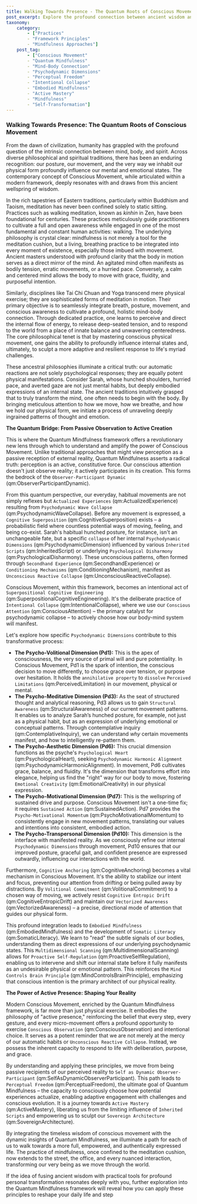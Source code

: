 ```yaml
---
title: Walking Towards Presence - The Quantum Roots of Conscious Movement
post_excerpt: Explore the profound connection between ancient wisdom and the Quantum Mindfulness framework through the lens of Conscious Movement. This article delves into how our physical posture and movement are not merely habits, but active manifestations of our inner psychodynamic states, offering a powerful path to reshape our reality and cultivate profound presence.
taxonomy:
    category:
        - ["Practices"
        - "Framework Principles"
        - "Mindfulness Approaches"]
    post_tag:
        - ["Conscious Movement"
        - "Quantum Mindfulness"
        - "Mind-Body Connection"
        - "Psychodynamic Dimensions"
        - "Perceptual Freedom"
        - "Intentional Collapse"
        - "Embodied Mindfulness"
        - "Active Mastery"
        - "Mindfulness"
        - "Self-Transformation"]
---
```

### Walking Towards Presence: The Quantum Roots of Conscious Movement

From the dawn of civilization, humanity has grappled with the profound question of the intrinsic connection between mind, body, and spirit. Across diverse philosophical and spiritual traditions, there has been an enduring recognition: our posture, our movement, and the very way we inhabit our physical form profoundly influence our mental and emotional states. The contemporary concept of Conscious Movement, while articulated within a modern framework, deeply resonates with and draws from this ancient wellspring of wisdom.

In the rich tapestries of Eastern traditions, particularly within Buddhism and Taoism, meditation has never been confined solely to static sitting. Practices such as walking meditation, known as *kinhin* in Zen, have been foundational for centuries. These practices meticulously guide practitioners to cultivate a full and open awareness while engaged in one of the most fundamental and constant human activities: walking. The underlying philosophy is crystal clear: mindfulness is not merely a tool for the meditation cushion, but a living, breathing practice to be integrated into every moment of existence, especially those imbued with movement. Ancient masters understood with profound clarity that the body in motion serves as a direct mirror of the mind. An agitated mind often manifests as bodily tension, erratic movements, or a hurried pace. Conversely, a calm and centered mind allows the body to move with grace, fluidity, and purposeful intention.

Similarly, disciplines like Tai Chi Chuan and Yoga transcend mere physical exercise; they are sophisticated forms of meditation in motion. Their primary objective is to seamlessly integrate breath, posture, movement, and conscious awareness to cultivate a profound, holistic mind-body connection. Through dedicated practice, one learns to perceive and direct the internal flow of energy, to release deep-seated tension, and to respond to the world from a place of innate balance and unwavering centeredness. The core philosophical tenet is that by mastering conscious physical movement, one gains the ability to profoundly influence internal states and, ultimately, to sculpt a more adaptive and resilient response to life's myriad challenges.

These ancestral philosophies illuminate a critical truth: our automatic reactions are not solely psychological responses; they are equally potent physical manifestations. Consider Sarah, whose hunched shoulders, hurried pace, and averted gaze are not just mental habits, but deeply embodied expressions of an internal state. The ancient traditions intuitively grasped that to truly transform the mind, one often needs to begin with the body. By bringing meticulous attention to how we move, how we breathe, and how we hold our physical form, we initiate a process of unraveling deeply ingrained patterns of thought and emotion.

**The Quantum Bridge: From Passive Observation to Active Creation**

This is where the Quantum Mindfulness framework offers a revolutionary new lens through which to understand and amplify the power of Conscious Movement. Unlike traditional approaches that might view perception as a passive reception of external reality, Quantum Mindfulness asserts a radical truth: perception is an active, constitutive force. Our conscious attention doesn't just observe reality; it actively participates in its creation. This forms the bedrock of the `Observer-Participant Dynamic` (qm:ObserverParticipantDynamic).

From this quantum perspective, our everyday, habitual movements are not simply reflexes but `Actualized Experiences` (qm:ActualizedExperience) resulting from `Psychodynamic Wave Collapse` (qm:PsychodynamicWaveCollapse). Before any movement is expressed, a `Cognitive Superposition` (qm:CognitiveSuperposition) exists – a probabilistic field where countless potential ways of moving, feeling, and being co-exist. Sarah's habitual hunched posture, for instance, isn't an unchangeable fate, but a specific `collapse` of her internal `Psychodynamic Dimensions` (qm:PsychodynamicDimension) influenced by various `Inherited Scripts` (qm:InheritedScript) or underlying `Psychological Disharmony` (qm:PsychologicalDisharmony). These unconscious patterns, often formed through `Secondhand Experience` (qm:SecondhandExperience) or `Conditioning Mechanisms` (qm:ConditioningMechanism), manifest as `Unconscious Reactive Collapse` (qm:UnconsciousReactiveCollapse).

Conscious Movement, within this framework, becomes an intentional act of `Superpositional Cognitive Engineering` (qm:SuperpositionalCognitiveEngineering). It's the deliberate practice of `Intentional Collapse` (qm:IntentionalCollapse), where we use our `Conscious Attention` (qm:ConsciousAttention) – the primary catalyst for psychodynamic collapse – to actively choose how our body-mind system will manifest.

Let's explore how specific `Psychodynamic Dimensions` contribute to this transformative process:

*   **The Psycho-Volitional Dimension (Pd1):** This is the apex of consciousness, the very source of primal will and pure potentiality. In Conscious Movement, Pd1 is the spark of intention, the conscious decision to move differently, to choose grace over tension, or purpose over hesitation. It holds the `annihilative property` to `dissolve` `Perceived Limitations` (qm:PerceivedLimitation) in our movement, physical or mental.
*   **The Psycho-Meditative Dimension (Pd3):** As the seat of structured thought and analytical reasoning, Pd3 allows us to gain `Structural Awareness` (qm:StructuralAwareness) of our current movement patterns. It enables us to analyze Sarah’s hunched posture, for example, not just as a physical habit, but as an expression of underlying emotional or conceptual patterns. Through contemplative inquiry (qm:ContemplativeInquiry), we can understand *why* certain movements manifest, and how to intelligently re-pattern them.
*   **The Psycho-Aesthetic Dimension (Pd6):** This crucial dimension functions as the psyche's `Psychological Heart` (qm:PsychologicalHeart), seeking `Psychodynamic Harmonic Alignment` (qm:PsychodynamicHarmonicAlignment). In movement, Pd6 cultivates grace, balance, and fluidity. It's the dimension that transforms effort into elegance, helping us find the "right" way for our body to move, fostering `Emotional Creativity` (qm:EmotionalCreativity) in our physical expression.
*   **The Psycho-Motivational Dimension (Pd7):** This is the wellspring of sustained drive and purpose. Conscious Movement isn't a one-time fix; it requires `Sustained Action` (qm:SustainedAction). Pd7 provides the `Psycho-Motivational Momentum` (qm:PsychoMotivationalMomentum) to consistently engage in new movement patterns, translating our values and intentions into consistent, embodied action.
*   **The Psycho-Transpersonal Dimension (Pd10):** This dimension is the interface with manifested reality. As we consciously refine our internal `Psychodynamic Dimensions` through movement, Pd10 ensures that our improved posture, graceful gait, and confident presence are expressed outwardly, influencing our interactions with the world.

Furthermore, `Cognitive Anchoring` (qm:CognitiveAnchoring) becomes a vital mechanism in Conscious Movement. It's the ability to stabilize our intent and focus, preventing our attention from drifting or being pulled away by distractions. By `Volitional Commitment` (qm:VolitionalCommitment) to a chosen way of moving, we actively resist `Cognitive Entropic Drift` (qm:CognitiveEntropicDrift) and maintain our `Vectorized Awareness` (qm:VectorizedAwareness) – a precise, directional mode of attention that guides our physical form.

This profound integration leads to `Embodied Mindfulness` (qm:EmbodiedMindfulness) and the development of `Somatic Literacy` (qm:SomaticLiteracy). We learn to "read" the subtle signals of our bodies, understanding them as direct expressions of our underlying psychodynamic states. This `Multidimensional Scanning` (qm:MultidimensionalScanning) allows for `Proactive Self-Regulation` (qm:ProactiveSelfRegulation), enabling us to intervene and shift our internal state before it fully manifests as an undesirable physical or emotional pattern. This reinforces the `Mind Controls Brain Principle` (qm:MindControlsBrainPrinciple), emphasizing that conscious intention is the primary architect of our physical reality.

**The Power of Active Presence: Shaping Your Reality**

Modern Conscious Movement, enriched by the Quantum Mindfulness framework, is far more than just physical exercise. It embodies the philosophy of "active presence," reinforcing the belief that every step, every gesture, and every micro-movement offers a profound opportunity to exercise `Conscious Observation` (qm:ConsciousObservation) and intentional choice. It serves as a potent reminder that we are not merely at the mercy of our automatic habits or `Unconscious Reactive Collapse`. Instead, we possess the inherent capacity to respond to life with deliberation, purpose, and grace.

By understanding and applying these principles, we move from being passive recipients of our perceived reality to `Self as Dynamic Observer-Participant` (qm:SelfAsDynamicObserverParticipant). This path leads to `Perceptual Freedom` (qm:PerceptualFreedom), the ultimate goal of Quantum Mindfulness – the capacity to consciously choose how potential experiences actualize, enabling adaptive engagement with challenges and conscious evolution. It is a journey towards `Active Mastery` (qm:ActiveMastery), liberating us from the limiting influence of `Inherited Scripts` and empowering us to sculpt our `Sovereign Architecture` (qm:SovereignArchitecture).

By integrating the timeless wisdom of conscious movement with the dynamic insights of Quantum Mindfulness, we illuminate a path for each of us to walk towards a more full, empowered, and authentically expressed life. The practice of mindfulness, once confined to the meditation cushion, now extends to the street, the office, and every nuanced interaction, transforming our very being as we move through the world.

If the idea of fusing ancient wisdom with practical tools for profound personal transformation resonates deeply with you, further exploration into the Quantum Mindfulness framework will reveal how you can apply these principles to reshape your daily life and step